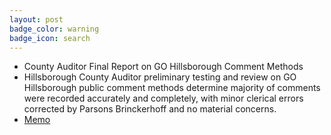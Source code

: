 ```yaml
---
layout: post
badge_color: warning
badge_icon: search
---
```


* County Auditor Final Report on GO Hillsborough Comment Methods
* Hillsborough County Auditor preliminary testing and review on GO Hillsborough public comment methods determine majority of comments were recorded accurately and completely, with minor clerical errors corrected by Parsons Brinckerhoff and no material concerns.
* [Memo](http://www.hillsboroughcounty.org/DocumentCenter/View/16804 )
